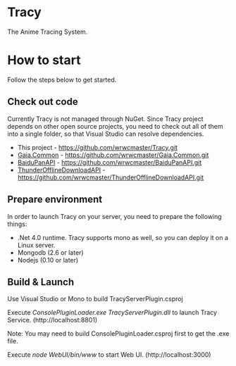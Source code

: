 # Tracy
The Anime Tracing System.

# How to start
Follow the steps below to get started.

## Check out code
Currently Tracy is not managed through NuGet. Since Tracy project depends on other open source projects, you need to check out all of them into a single folder, so that Visual Studio can resolve dependencies.
* This project - https://github.com/wrwcmaster/Tracy.git
* [Gaia.Common](https://github.com/wrwcmaster/Gaia.Common) - https://github.com/wrwcmaster/Gaia.Common.git
* [BaiduPanAPI](https://github.com/wrwcmaster/BaiduPanAPI) - https://github.com/wrwcmaster/BaiduPanAPI.git
* [ThunderOfflineDownloadAPI](https://github.com/wrwcmaster/ThunderOfflineDownloadAPI) - https://github.com/wrwcmaster/ThunderOfflineDownloadAPI.git

## Prepare environment
In order to launch Tracy on your server, you need to prepare the following things:
* .Net 4.0 runtime. Tracy supports mono as well, so you can deploy it on a Linux server.
* Mongodb (2.6 or later)
* Nodejs (0.10 or later)

## Build & Launch
Use Visual Studio or Mono to build TracyServerPlugin.csproj

Execute _ConsolePluginLoader.exe TracyServerPlugin.dll_ to launch Tracy Service. (http://localhost:8801)

Note: You may need to build ConsolePluginLoader.csproj first to get the .exe file.

Execute _node WebUI/bin/www_ to start Web UI. (http://localhost:3000)
